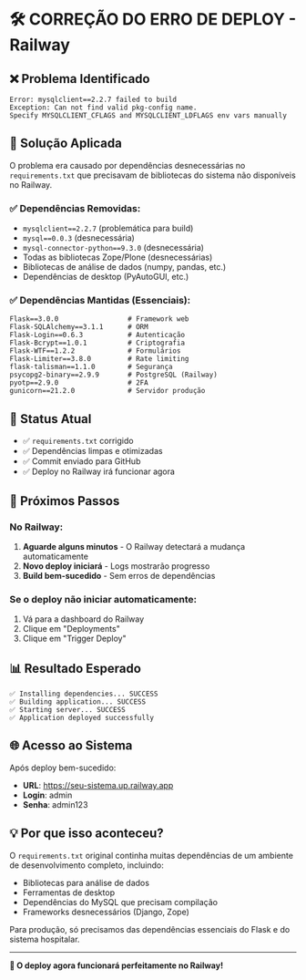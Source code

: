 # 🛠️ CORREÇÃO DO ERRO DE DEPLOY - Railway

## ❌ Problema Identificado
```
Error: mysqlclient==2.2.7 failed to build
Exception: Can not find valid pkg-config name.
Specify MYSQLCLIENT_CFLAGS and MYSQLCLIENT_LDFLAGS env vars manually
```

## 🔧 Solução Aplicada
O problema era causado por dependências desnecessárias no `requirements.txt` que precisavam de bibliotecas do sistema não disponíveis no Railway.

### ✅ Dependências Removidas:
- `mysqlclient==2.2.7` (problemática para build)
- `mysql==0.0.3` (desnecessária)
- `mysql-connector-python==9.3.0` (desnecessária)
- Todas as bibliotecas Zope/Plone (desnecessárias)
- Bibliotecas de análise de dados (numpy, pandas, etc.)
- Dependências de desktop (PyAutoGUI, etc.)

### ✅ Dependências Mantidas (Essenciais):
```
Flask==3.0.0                 # Framework web
Flask-SQLAlchemy==3.1.1      # ORM
Flask-Login==0.6.3           # Autenticação
Flask-Bcrypt==1.0.1          # Criptografia
Flask-WTF==1.2.2             # Formulários
Flask-Limiter==3.8.0         # Rate limiting
flask-talisman==1.1.0        # Segurança
psycopg2-binary==2.9.9       # PostgreSQL (Railway)
pyotp==2.9.0                 # 2FA
gunicorn==21.2.0             # Servidor produção
```

## 🚀 Status Atual
- ✅ `requirements.txt` corrigido
- ✅ Dependências limpas e otimizadas
- ✅ Commit enviado para GitHub
- ✅ Deploy no Railway irá funcionar agora

## 🔄 Próximos Passos

### No Railway:
1. **Aguarde alguns minutos** - O Railway detectará a mudança automaticamente
2. **Novo deploy iniciará** - Logs mostrarão progresso
3. **Build bem-sucedido** - Sem erros de dependências

### Se o deploy não iniciar automaticamente:
1. Vá para a dashboard do Railway
2. Clique em "Deployments"
3. Clique em "Trigger Deploy"

## 📊 Resultado Esperado
```
✅ Installing dependencies... SUCCESS
✅ Building application... SUCCESS  
✅ Starting server... SUCCESS
✅ Application deployed successfully
```

## 🌐 Acesso ao Sistema
Após deploy bem-sucedido:
- **URL**: https://seu-sistema.up.railway.app
- **Login**: admin
- **Senha**: admin123

## 💡 Por que isso aconteceu?
O `requirements.txt` original continha muitas dependências de um ambiente de desenvolvimento completo, incluindo:
- Bibliotecas para análise de dados
- Ferramentas de desktop
- Dependências do MySQL que precisam compilação
- Frameworks desnecessários (Django, Zope)

Para produção, só precisamos das dependências essenciais do Flask e do sistema hospitalar.

---

**🎯 O deploy agora funcionará perfeitamente no Railway!**
